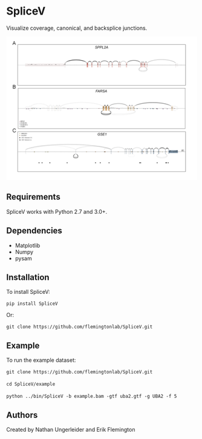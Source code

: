 # SpliceV #
Visualize coverage, canonical, and backsplice junctions.

![Example plot](https://github.com/flemingtonlab/SpliceV/blob/master/etc/example.png)

## Requirements ##
SpliceV works with Python 2.7 and 3.0+.
## Dependencies ##
* Matplotlib
* Numpy
* pysam
## Installation ##
To install SpliceV:

```
pip install SpliceV
```

Or:

```
git clone https://github.com/flemingtonlab/SpliceV.git
```

## Example ##
To run the example dataset:

```
git clone https://github.com/flemingtonlab/SpliceV.git 

cd SpliceV/example 

python ../bin/SpliceV -b example.bam -gtf uba2.gtf -g UBA2 -f 5

```

## Authors ##
Created by Nathan Ungerleider and Erik Flemington
